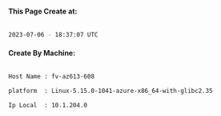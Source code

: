
   
#### This Page Create at:

```bash

2023-07-06 - 18:37:07 UTC

```

#### Create By Machine:

```bash

Host Name : fv-az613-608

platform  : Linux-5.15.0-1041-azure-x86_64-with-glibc2.35

Ip Local  : 10.1.204.0

```

